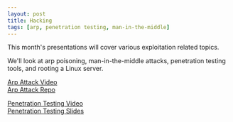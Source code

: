 ```yaml
---
layout: post
title: Hacking
tags: [arp, penetration testing, man-in-the-middle]
---
```


This month's presentations will cover various exploitation related topics.

We'll look at arp poisoning, man-in-the-middle attacks, penetration testing tools, and rooting a Linux server.

[Arp Attack Video](http://videocenter1.vtcstream.com/videos/video/3384/in/channel/78/)<br />
[Arp Attack Repo](https://github.com/measlyweasel/arpTalk)

[Penetration Testing Video](http://videocenter1.vtcstream.com/videos/video/3385/in/channel/78/)<br />
[Penetration Testing Slides](/presentation_resources/pentesting/pentesting.pdf)
